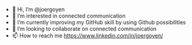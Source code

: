 - 👋 Hi, I’m @joergoyen
- 👀 I’m interested in connected communication 
- 🌱 I’m currently improving my GitHub skill by using Github possibilities
- 💞️ I’m looking to collaborate on connected communication
- 📫 How to reach me https://www.linkedin.com/in/joergoyen/

<!---
joergoyen/joergoyen is a ✨ special ✨ repository because its `README.md` (this file) appears on your GitHub profile.
You can click the Preview link to take a look at your changes.
--->

